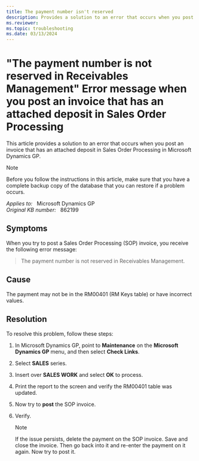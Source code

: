 ```yaml
---
title: The payment number isn't reserved
description: Provides a solution to an error that occurs when you post an invoice that has an attached deposit in Sales Order Processing in Microsoft Dynamics GP.
ms.reviewer:
ms.topic: troubleshooting
ms.date: 03/13/2024
---
```

# "The payment number is not reserved in Receivables Management" Error message when you post an invoice that has an attached deposit in Sales Order Processing

This article provides a solution to an error that occurs when you post an invoice that has an attached deposit in Sales Order Processing in Microsoft Dynamics GP.

> [!NOTE]
> Before you follow the instructions in this article, make sure that you have a complete backup copy of the database that you can restore if a problem occurs.

_Applies to:_ &nbsp; Microsoft Dynamics GP  
_Original KB number:_ &nbsp; 862199

## Symptoms

When you try to post a Sales Order Processing (SOP) invoice, you receive the following error message:

> The payment number is not reserved in Receivables Management.

## Cause

The payment may not be in the RM00401 (RM Keys table) or have incorrect values.

## Resolution

To resolve this problem, follow these steps:

1. In Microsoft Dynamics GP, point to **Maintenance** on the **Microsoft Dynamics GP** menu, and then select **Check Links**.
2. Select **SALES** series.
3. Insert over **SALES WORK** and select **OK** to process.
4. Print the report to the screen and verify the RM00401 table was updated.
5. Now try to **post** the SOP invoice.
6. Verify.

    > [!NOTE]
    > If the issue persists, delete the payment on the SOP invoice. Save and close the invoice. Then go back into it and re-enter the payment on it again. Now try to post it.
